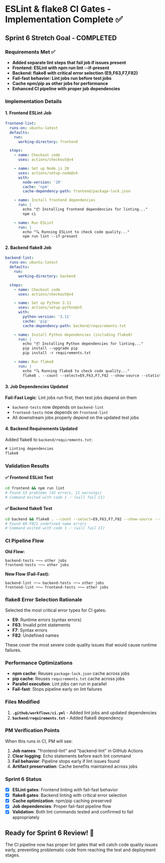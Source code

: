 # ESLint & flake8 CI Gates - Implementation Complete ✅

## Sprint 6 Stretch Goal - COMPLETED

### Requirements Met ✅
- **Added separate lint steps that fail job if issues present**
- **Frontend: ESLint with npm run lint --if-present**
- **Backend: flake8 with critical error selection (E9,F63,F7,F82)**
- **Fail-fast behavior: Lint jobs run before test jobs**
- **Cache npm/pip as other jobs for performance**
- **Enhanced CI pipeline with proper job dependencies**

### Implementation Details

#### 1. Frontend ESLint Job
```yaml
frontend-lint:
  runs-on: ubuntu-latest
  defaults:
    run:
      working-directory: frontend

  steps:
    - name: Checkout code
      uses: actions/checkout@v4

    - name: Set up Node.js 20
      uses: actions/setup-node@v4
      with:
        node-version: '20'
        cache: 'npm'
        cache-dependency-path: frontend/package-lock.json

    - name: Install frontend dependencies
      run: |
        echo "📦 Installing frontend dependencies for linting..."
        npm ci

    - name: Run ESLint
      run: |
        echo "🔍 Running ESLint to check code quality..."
        npm run lint --if-present
```

#### 2. Backend flake8 Job
```yaml
backend-lint:
  runs-on: ubuntu-latest
  defaults:
    run:
      working-directory: backend

  steps:
    - name: Checkout code
      uses: actions/checkout@v4

    - name: Set up Python 3.11
      uses: actions/setup-python@v5
      with:
        python-version: '3.11'
        cache: 'pip'
        cache-dependency-path: backend/requirements.txt

    - name: Install Python dependencies (including flake8)
      run: |
        echo "📦 Installing Python dependencies for linting..."
        pip install --upgrade pip
        pip install -r requirements.txt

    - name: Run flake8
      run: |
        echo "🔍 Running flake8 to check code quality..."
        flake8 . --count --select=E9,F63,F7,F82 --show-source --statistics
```

#### 3. Job Dependencies Updated
**Fail-Fast Logic**: Lint jobs run first, then test jobs depend on them

- `backend-tests` now depends on `backend-lint`
- `frontend-tests` now depends on `frontend-lint`
- All downstream jobs properly depend on the updated test jobs

#### 4. Backend Requirements Updated
Added flake8 to `backend/requirements.txt`:
```txt
# Linting dependencies
flake8
```

### Validation Results

#### ✅ Frontend ESLint Test
```bash
cd frontend && npm run lint
# Found 53 problems (42 errors, 11 warnings)
# Command exited with code 1 ✅ (will fail CI)
```

#### ✅ Backend flake8 Test
```bash
cd backend && flake8 . --count --select=E9,F63,F7,F82 --show-source --statistics
# Found 60 F821 undefined name errors
# Command exited with code 1 ✅ (will fail CI)
```

### CI Pipeline Flow

**Old Flow:**
```
backend-tests ──→ other jobs
frontend-tests ──→ other jobs
```

**New Flow (Fail-Fast):**
```
backend-lint ──→ backend-tests ──→ other jobs
frontend-lint ──→ frontend-tests ──→ other jobs
```

### flake8 Error Selection Rationale

Selected the most critical error types for CI gates:
- **E9**: Runtime errors (syntax errors)
- **F63**: Invalid print statements
- **F7**: Syntax errors
- **F82**: Undefined names

These cover the most severe code quality issues that would cause runtime failures.

### Performance Optimizations

- **npm cache**: Reuses `package-lock.json` cache across jobs
- **pip cache**: Reuses `requirements.txt` cache across jobs
- **Parallel execution**: Lint jobs can run in parallel
- **Fail-fast**: Stops pipeline early on lint failures

### Files Modified

1. **`.github/workflows/ci.yml`** - Added lint jobs and updated dependencies
2. **`backend/requirements.txt`** - Added flake8 dependency

### PM Verification Points

When this runs in CI, PM will see:
1. **Job names**: "frontend-lint" and "backend-lint" in GitHub Actions
2. **Clear logging**: Echo statements before each lint command
3. **Fail behavior**: Pipeline stops early if lint issues found
4. **Artifact preservation**: Cache benefits maintained across jobs

### Sprint 6 Status
- [x] **ESLint gates**: Frontend linting with fail-fast behavior
- [x] **flake8 gates**: Backend linting with critical error selection
- [x] **Cache optimization**: npm/pip caching preserved
- [x] **Job dependencies**: Proper fail-fast pipeline flow
- [x] **Validation**: Both lint commands tested and confirmed to fail appropriately

## Ready for Sprint 6 Review! 🚀

The CI pipeline now has proper lint gates that will catch code quality issues early, preventing problematic code from reaching the test and deployment stages.
